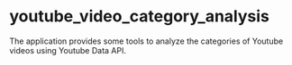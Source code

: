 # youtube_video_category_analysis
The application provides some tools to analyze the categories of Youtube videos using Youtube Data API.
